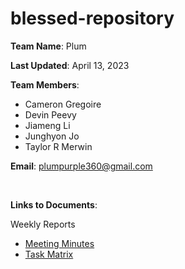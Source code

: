 # blessed-repository
__Team Name__: Plum

__Last Updated__: April 13, 2023

__Team Members__:
* Cameron Gregoire
* Devin Peevy
* Jiameng Li
* Junghyon Jo
* Taylor R Merwin

__Email__: plumpurple360@gmail.com

<br>

__Links to Documents__:

Weekly Reports
* [Meeting Minutes](https://github.com/PlumTCSS360/blessed-repository/blob/a3cad1328b8a0b515a83c3968114ae2d4e4d8f14/Weekly%20Reports/Team%20Plum%20Meeting%20Minutes.pdf)
* [Task Matrix](https://github.com/PlumTCSS360/blessed-repository/blob/a3cad1328b8a0b515a83c3968114ae2d4e4d8f14/Weekly%20Reports/Team%20Plum%20Task%20Matrix.pdf)
